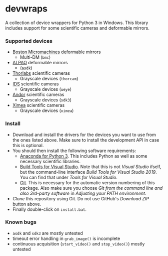 # devwraps

A collection of device wrappers for Python 3 in Windows. This library includes support for some scientific cameras and deformable mirrors.

### Supported devices
* [Boston Micromachines](http://www.bostonmicromachines.com/) deformable mirrors
  - Multi-DM (`bmc`)
* [ALPAO](https://www.alpao.com/) deformable mirrors
  - (`asdk`)
* [Thorlabs](https://www.thorlabs.com/software_pages/ViewSoftwarePage.cfm?Code=ThorCam) scientific cameras
  - Grayscale devices (`thorcam`)
* [IDS](https://en.ids-imaging.com/) scientific cameras
  - Grayscale devices (`ueye`)
* [Andor](http://www.andor.com/scientific-software/software-development-kit) scientific cameras
  - Grayscale devices (`sdk3`)
* [Ximea](https://www.ximea.com/) scientific cameras
  - Grayscale devices (`ximea`)

### Install
* Download and install the drivers for the devices you want to use from the ones listed above. Make sure to install the development API in case this is optional.
* You should then install the following software requirements:
    * [Anaconda for Python 3](https://www.anaconda.com/download). This includes Python as well as some necessary scientific libraries.
    * [Build Tools for Visual Studio](https://go.microsoft.com/fwlink/?linkid=840931). Note that this is not *Visual Studio* ifself, but the command-line interface *Build Tools for Visual Studio 2019*. You can find that under *Tools for Visual Studio*.
    * [Git](https://git-scm.com/download/win). This is necessary for the automatic version numbering of this package. Also make sure you choose *Git from the command line and also 3rd-party software* in *Adjusting your PATH environment*.
* *Clone* this repository using Git. Do not use GitHub's *Download ZIP* button above.
* Finally double-click on `install.bat`.

### Known bugs
* `asdk` and `sdk3` are mostly untested
* timeout error handling in `grab_image()` is incomplete
* continuous acquisition (`start_video()` and `stop_video()`) mostly untested
